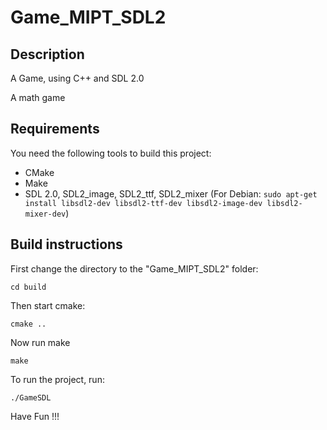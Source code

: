 # Game_MIPT_SDL2
## Description

A Game, using C++ and SDL 2.0

A math game

## Requirements

You need the following tools to build this project:
* CMake
* Make 
* SDL 2.0, SDL2_image, SDL2_ttf, SDL2_mixer (For Debian: `sudo apt-get install libsdl2-dev libsdl2-ttf-dev libsdl2-image-dev libsdl2-mixer-dev`)

## Build instructions

First change the directory to the "Game_MIPT_SDL2" folder:
```
cd build
```
Then start cmake:
```
cmake ..
```
Now run make
```
make
```
To run the project, run:
```
./GameSDL
```
Have Fun !!!
